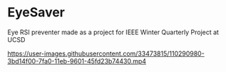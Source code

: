 # EyeSaver
Eye RSI preventer made as a project for IEEE Winter Quarterly Project at UCSD

https://user-images.githubusercontent.com/33473815/110290980-3bd14f00-7fa0-11eb-9601-45fd23b74430.mp4


